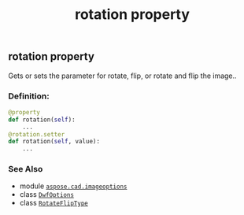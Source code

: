 ﻿---
title: rotation property
second_title: Aspose.CAD for Python via .NET API References
description: 
type: docs
weight: 90
url: /python-net/aspose.cad.imageoptions/dwfoptions/rotation/
is_root: false
---

## rotation property


Gets or sets the parameter for rotate, flip, or rotate and flip the image..
### Definition:
```python
@property
def rotation(self):
    ...
@rotation.setter
def rotation(self, value):
    ...
```

### See Also
* module [`aspose.cad.imageoptions`](../../)
* class [`DwfOptions`](/cad/python-net/aspose.cad.imageoptions/dwfoptions)
* class [`RotateFlipType`](/cad/python-net/aspose.cad/rotatefliptype)
